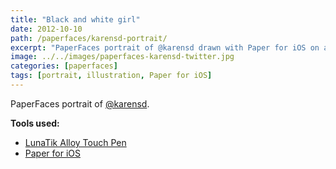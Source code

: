 ```yaml
---
title: "Black and white girl"
date: 2012-10-10
path: /paperfaces/karensd-portrait/
excerpt: "PaperFaces portrait of @karensd drawn with Paper for iOS on an iPad."
image: ../../images/paperfaces-karensd-twitter.jpg
categories: [paperfaces]
tags: [portrait, illustration, Paper for iOS]
---
```


PaperFaces portrait of [@karensd](https://twitter.com/karensd).

**Tools used:**

- [LunaTik Alloy Touch Pen](https://www.amazon.com/gp/product/B00821TR7G/ref=as_li_ss_tl?ie=UTF8&tag=mademist-20&linkCode=as2&camp=1789&creative=390957&creativeASIN=B00821TR7G)
- [Paper for iOS](https://paper.bywetransfer.com/)
